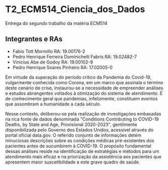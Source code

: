 # T2_ECM514_Ciencia_dos_Dados
Entrega do segundo trabalho da matéria ECM514

## Integrantes e RAs

* Fabio Tott Mormillo RA: 19.00176-2
* Pedro Henrique Ferreira Dominichelli Fabris RA: 19.02482-7
* Vinicius Abe de Godoy RA: 19.00102-9
* Pedro Henrique Soares Pinheiro RA: 17.02005-0

Em virtude da superação do período crítico da Pandemia do Covid-19, vulgarmente conhecida como Corona, em um marco que assinala o término deste cenário de crise, instaurou-se a necessidade de empreender análises e estudos abrangentes voltados à otimização do sistema de atendimento. É de conhecimento geral que pandemias, infelizmente, constituem eventos que assombram a humanidade a cada século.

Nesse contexto, deliberou-se pela realização de investigações embasadas na rica fonte de dados denominada "Conditions Contributing to COVID-19 Deaths, by State and Age, Provisional 2020-2023", gentilmente disponibilizada pelo Governo dos Estados Unidos, acessível através do portal oficial data.gov. O referido conjunto de informações detém minuciosas descrições sobre as condições médicas pré-existentes dos pacientes antes de sucumbirem à COVID-19. O propósito fundamental dessas análises reside na identificação de estratégias e métodos para um atendimento mais eficaz e na priorização da assistência aos pacientes que apresentem maior suscetibilidade a este grave quadro de saúde.
